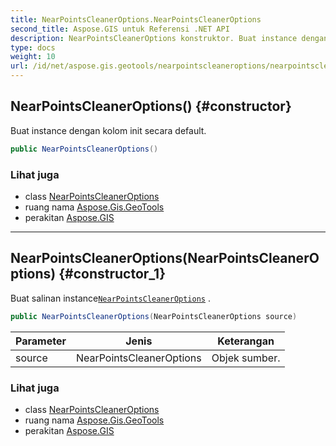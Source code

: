```yaml
---
title: NearPointsCleanerOptions.NearPointsCleanerOptions
second_title: Aspose.GIS untuk Referensi .NET API
description: NearPointsCleanerOptions konstruktor. Buat instance dengan kolom init secara default.
type: docs
weight: 10
url: /id/net/aspose.gis.geotools/nearpointscleaneroptions/nearpointscleaneroptions/
---
```

## NearPointsCleanerOptions() {#constructor}

Buat instance dengan kolom init secara default.

```csharp
public NearPointsCleanerOptions()
```

### Lihat juga

* class [NearPointsCleanerOptions](../)
* ruang nama [Aspose.Gis.GeoTools](../../nearpointscleaneroptions/)
* perakitan [Aspose.GIS](../../../)

---

## NearPointsCleanerOptions(NearPointsCleanerOptions) {#constructor_1}

Buat salinan instance[`NearPointsCleanerOptions`](../) .

```csharp
public NearPointsCleanerOptions(NearPointsCleanerOptions source)
```

| Parameter | Jenis | Keterangan |
| --- | --- | --- |
| source | NearPointsCleanerOptions | Objek sumber. |

### Lihat juga

* class [NearPointsCleanerOptions](../)
* ruang nama [Aspose.Gis.GeoTools](../../nearpointscleaneroptions/)
* perakitan [Aspose.GIS](../../../)


